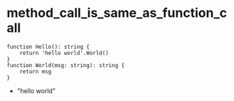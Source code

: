 # method_call_is_same_as_function_call

```dexscript
function Hello(): string {
    return 'hello world'.World()
}
function World(msg: string): string {
    return msg
}
```

* "hello world"
